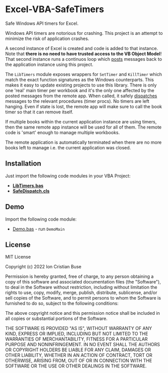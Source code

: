 # Excel-VBA-SafeTimers
Safe Windows API timers for Excel.

Windows API timers are notorious for crashing. This project is an attempt to minimize the risk of application crashes.

A second instance of Excel is created and code is added to that instance. Note that **there is no need to have trusted access to the VB Object Model**! That second instance runs a continuos loop which [posts](https://docs.microsoft.com/en-us/windows/win32/api/winuser/nf-winuser-postmessagea) messages back to the application instance using this project.

The ```LibTimers``` module exposes wrappers for ```SetTimer``` and ```KillTimer``` which match the exact function signatures as the Windows counterparts. This makes it easy to update existing projects to use this library.
There is only one 'real' main timer per workbook and it's the only one affected by the posted messages from the remote app. When called, it safely [dispatches](https://docs.microsoft.com/en-us/windows/win32/api/winuser/nf-winuser-dispatchmessage) messages to the relevant procedures (timer procs).
No timers are left hanging. Even if state is lost, the remote app will make sure to call the book timer so that it can remove itself.

If multiple books within the current application instance are using timers, then the same remote app instance will be used for all of them. The remote code is 'smart' enough to manage multiple workbooks.

The remote application is automatically terminated when there are no more books left to manage i.e. the current application was closed.

## Installation
Just import the following code modules in your VBA Project:
* [**LibTimers.bas**](https://github.com/cristianbuse/Excel-VBA-SafeTimers/blob/master/src/LibTimers.bas)
* [**SafeDispatch.cls**](https://github.com/cristianbuse/Excel-VBA-SafeTimers/blob/master/src/SafeDispatch.cls)

## Demo
Import the following code module:
* [Demo.bas](https://github.com/cristianbuse/Excel-VBA-SafeTimers/blob/master/src/Demo/Demo.bas) - run ```DemoMain```

## License
MIT License

Copyright (c) 2022 Ion Cristian Buse

Permission is hereby granted, free of charge, to any person obtaining a copy of this software and associated documentation files (the "Software"), to deal in the Software without restriction, including without limitation the rights to use, copy, modify, merge, publish, distribute, sublicense, and/or sell copies of the Software, and to permit persons to whom the Software is furnished to do so, subject to the following conditions:

The above copyright notice and this permission notice shall be included in all copies or substantial portions of the Software.

THE SOFTWARE IS PROVIDED "AS IS", WITHOUT WARRANTY OF ANY KIND, EXPRESS OR IMPLIED, INCLUDING BUT NOT LIMITED TO THE WARRANTIES OF MERCHANTABILITY, FITNESS FOR A PARTICULAR PURPOSE AND NONINFRINGEMENT. IN NO EVENT SHALL THE AUTHORS OR COPYRIGHT HOLDERS BE LIABLE FOR ANY CLAIM, DAMAGES OR OTHER LIABILITY, WHETHER IN AN ACTION OF CONTRACT, TORT OR OTHERWISE, ARISING FROM, OUT OF OR IN CONNECTION WITH THE SOFTWARE OR THE USE OR OTHER DEALINGS IN THE SOFTWARE.